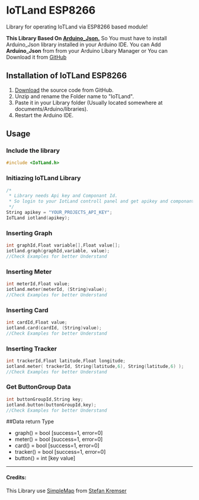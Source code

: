 # IoTLand ESP8266
Library for operating IoTLand via ESP8266 based module! 

**This Library Based On [Arduino_Json.](https://github.com/arduino-libraries/Arduino_JSON "Arduino_Json.")**
So You must have to install Arduino_Json library installed in your Arduino IDE.
You can Add **Arduino_Json** from from your Arduino Libary Manager or You can Download it from [GitHub](https://github.com/arduino-libraries/Arduino_JSON "GitHub")


## Installation of IoTLand ESP8266

1) [Download](https://github.com/aididalam/IoTLand_Esp8266/archive/master.zip) the source code from GitHub.  
2) Unzip and rename the Folder name to "IoTLand".  
3) Paste it in your Library folder (Usually located somewhere at documents/Arduino/libraries).  
4) Restart the Arduino IDE.  


## Usage

### Include the library
```c++
#include <IoTLand.h>  
```

### Initiazing IoTLand Library
```c++
/*
 * Library needs Api key and Componant Id.
 * So login to your IotLand controll panel and get apikey and componant id.
 */
String apikey = "YOUR_PROJECTS_API_KEY";
IoTLand iotland(apikey);
```

### Inserting Graph
```c++
int graphId,Float variable[],Float value[];
iotland.graph(graphId,variable, value);
//Check Examples for better Understand
```

### Inserting Meter
```c++
int meterId,Float value;
iotland.meter(meterId, (String)value);
//Check Examples for better Understand
```

### Inserting Card
```c++
int cardId,Float value;
iotland.card(cardId, (String)value);
//Check Examples for better Understand
```

### Inserting Tracker
```c++
int trackerId,Float latitude,Float longitude;
iotland.meter( trackerId, String(latitude,6), String(latitude,6) );
//Check Examples for better Understand
```

### Get ButtonGroup Data
```c++
int buttonGroupId,String key;
iotland.button(buttonGroupId,key);
//Check Examples for better Understand
```

##Data return Type

- graph() = bool [success=1, error=0]
- meter() = bool [success=1, error=0]
- card() = bool [success=1, error=0]
- tracker() = bool [success=1, error=0]
- button() = int [key value]

------------

#### Credits:
This Library use [SimpleMap](https://github.com/spacehuhn/SimpleMap "SimpleMap") from [Stefan Kremser](https://github.com/spacehuhn "Stefan Kremser")

